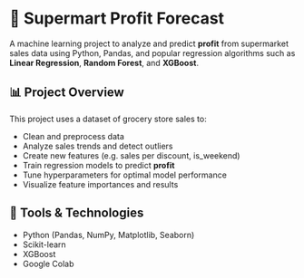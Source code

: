 # 🛒 Supermart Profit Forecast

A machine learning project to analyze and predict **profit** from supermarket sales data using Python, Pandas, and popular regression algorithms such as **Linear Regression**, **Random Forest**, and **XGBoost**.

## 📊 Project Overview

This project uses a dataset of grocery store sales to:

- Clean and preprocess data
- Analyze sales trends and detect outliers
- Create new features (e.g. sales per discount, is_weekend)
- Train regression models to predict **profit**
- Tune hyperparameters for optimal model performance
- Visualize feature importances and results

## 🧰 Tools & Technologies

- Python (Pandas, NumPy, Matplotlib, Seaborn)
- Scikit-learn
- XGBoost
- Google Colab
